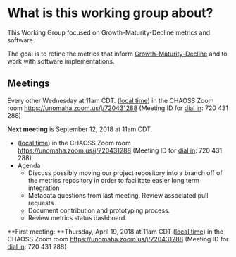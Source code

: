 # What is this working group about?
This Working Group focused on Growth-Maturity-Decline metrics and software. 

The goal is to refine the metrics that inform [Growth-Maturity-Decline][gmd] and to work with software implementations.

[gmd]: https://github.com/chaoss/metrics/blob/master/2_Growth-Maturity-Decline.md

## Meetings
Every other Wednesday at 11am CDT. ([local time](http://www.thetimezoneconverter.com/?t=11am&tz=Chicago&)) in the CHAOSS Zoom room https://unomaha.zoom.us/j/720431288 (Meeting ID for [dial in](https://unomaha.zoom.us/zoomconference?m=DKGo2mmIuOv9xSjphoGZZmYKxr5HFrS9): 720 431 288)

**Next meeting** is September 12, 2018 at 11am CDT. 
- ([local time](http://www.thetimezoneconverter.com/?t=11am&tz=Chicago&)) in the CHAOSS Zoom room https://unomaha.zoom.us/j/720431288 (Meeting ID for [dial in](https://unomaha.zoom.us/zoomconference?m=DKGo2mmIuOv9xSjphoGZZmYKxr5HFrS9): 720 431 288)
- Agenda
  - Discuss possibly moving our project repository into a branch off of the metrics repository in order to facilitate easier long term integration
  - Metadata questions from last meeting. Review associated pull requests
  - Document contribution and prototyping process.
  - Review metrics status dashboard. 

**First meeting: **Thursday, April 19, 2018 at 11am CDT ([local time](http://www.thetimezoneconverter.com/?t=11am&tz=Chicago&)) in the CHAOSS Zoom room https://unomaha.zoom.us/j/720431288 (Meeting ID for [dial in](https://unomaha.zoom.us/zoomconference?m=DKGo2mmIuOv9xSjphoGZZmYKxr5HFrS9): 720 431 288)
